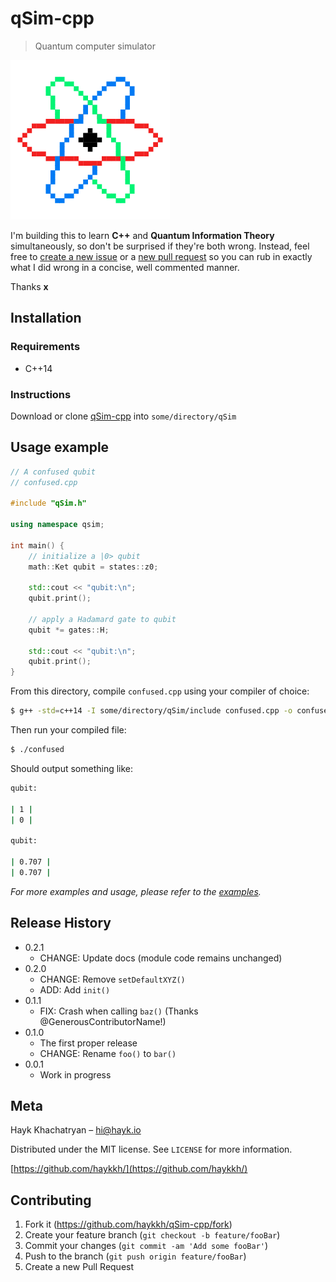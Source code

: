 # qSim-cpp
> Quantum computer simulator

![](img/atom.png)

I'm building this to learn **C++** and **Quantum Information Theory** simultaneously, so don't be surprised if they're both wrong. Instead, feel free to [create a new issue](https://github.com/haykkh/qSim-cpp/issues/new) or a [new pull request](https://github.com/haykkh/qSim-cpp/pull/new/master) so you can rub in exactly what I did wrong in a concise, well commented manner.

Thanks **x**

## Installation

### Requirements

* C++14

### Instructions

Download or clone [qSim-cpp](https://github.com/haykkh/qSim-cpp) into ```some/directory/qSim```

## Usage example

```CPP
// A confused qubit
// confused.cpp

#include "qSim.h"

using namespace qsim;

int main() {
    // initialize a |0> qubit
    math::Ket qubit = states::z0;

    std::cout << "qubit:\n";
    qubit.print();

    // apply a Hadamard gate to qubit
    qubit *= gates::H;

    std::cout << "qubit:\n";
    qubit.print();
}
```

From this directory, compile ```confused.cpp``` using your compiler of choice:

```sh
$ g++ -std=c++14 -I some/directory/qSim/include confused.cpp -o confused
```

Then run your compiled file:

```sh
$ ./confused
```

Should output something like:

```sh
qubit:

| 1 |
| 0 |

qubit:

| 0.707 |
| 0.707 |

```

_For more examples and usage, please refer to the [examples](https://github.com/haykkh/qSim-cpp/examples)._



## Release History

* 0.2.1
    * CHANGE: Update docs (module code remains unchanged)
* 0.2.0
    * CHANGE: Remove `setDefaultXYZ()`
    * ADD: Add `init()`
* 0.1.1
    * FIX: Crash when calling `baz()` (Thanks @GenerousContributorName!)
* 0.1.0
    * The first proper release
    * CHANGE: Rename `foo()` to `bar()`
* 0.0.1
    * Work in progress

## Meta

Hayk Khachatryan – hi@hayk.io

Distributed under the MIT license. See ``LICENSE`` for more information.

[https://github.com/haykkh/](https://github.com/haykkh/)

## Contributing

1. Fork it (<https://github.com/haykkh/qSim-cpp/fork>)
2. Create your feature branch (`git checkout -b feature/fooBar`)
3. Commit your changes (`git commit -am 'Add some fooBar'`)
4. Push to the branch (`git push origin feature/fooBar`)
5. Create a new Pull Request

<!-- Markdown link & img dfn's -->
[npm-image]: https://img.shields.io/npm/v/datadog-metrics.svg?style=flat-square
[npm-url]: https://npmjs.org/package/datadog-metrics
[npm-downloads]: https://img.shields.io/npm/dm/datadog-metrics.svg?style=flat-square
[travis-image]: https://img.shields.io/travis/dbader/node-datadog-metrics/master.svg?style=flat-square
[travis-url]: https://travis-ci.org/dbader/node-datadog-metrics
[wiki]: https://github.com/yourname/yourproject/wiki